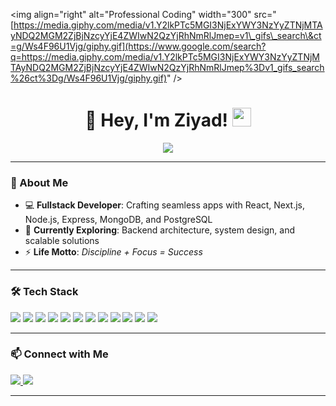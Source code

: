 <img align="right" alt="Professional Coding" width="300" src="[https://media.giphy.com/media/v1.Y2lkPTc5MGI3NjExYWY3NzYyZTNjMTAyNDQ2MGM2ZjBjNzcyYjE4ZWIwN2QzYjRhNmRlJmep=v1\_gifs\_search\&ct=g/Ws4F96U1Vjg/giphy.gif](https://www.google.com/search?q=https://media.giphy.com/media/v1.Y2lkPTc5MGI3NjExYWY3NzYyZTNjMTAyNDQ2MGM2ZjBjNzcyYjE4ZWIwN2QzYjRhNmRlJmep%3Dv1_gifs_search%26ct%3Dg/Ws4F96U1Vjg/giphy.gif)" /\>



<h1 align="center">
  👋 Hey, I'm Ziyad!
  <img src="https://media.giphy.com/media/hvRJCLFzcasrR4ia7z/giphy.gif" width="30">
</h1>

<p align="center">
  <a href="https://github.com/DenverCoder1/readme-typing-svg">
    <img src="https://readme-typing-svg.herokuapp.com?font=JetBrains+Mono&weight=600&size=26&pause=800&color=00C4B4&center=true&vCenter=true&width=600&height=50&lines=Software+Engineer;Turning+Ideas+into+Reality;Problem+Solver;Deep+Work+Advocate" />
  </a>
</p>

---

### 🚀 About Me
- 💻 **Fullstack Developer**: Crafting seamless apps with React, Next.js, Node.js, Express, MongoDB, and PostgreSQL  
- 🌱 **Currently Exploring**: Backend architecture, system design, and scalable solutions  
- ⚡ **Life Motto**: *Discipline + Focus = Success*

---

### 🛠️ Tech Stack
<p align="left">
  <img src="https://img.shields.io/badge/HTML5-E34F26?style=flat-square&logo=html5&logoColor=white&height=30" />
  <img src="https://img.shields.io/badge/CSS3-1572B6?style=flat-square&logo=css3&logoColor=white&height=30" />
  <img src="https://img.shields.io/badge/JavaScript-F7DF1E?style=flat-square&logo=javascript&logoColor=black&height=30" />
  <img src="https://img.shields.io/badge/TypeScript-3178C6?style=flat-square&logo=typescript&logoColor=white&height=30" />
  <img src="https://img.shields.io/badge/React-20232A?style=flat-square&logo=react&logoColor=61DAFB&height=30" />
  <img src="https://img.shields.io/badge/Next.js-000000?style=flat-square&logo=next.js&logoColor=white&height=30" />
  <img src="https://img.shields.io/badge/Node.js-339933?style=flat-square&logo=node.js&logoColor=white&height=30" />
  <img src="https://img.shields.io/badge/Express-000000?style=flat-square&logo=express&logoColor=white&height=30" />
  <img src="https://img.shields.io/badge/MongoDB-47A248?style=flat-square&logo=mongodb&logoColor=white&height=30" />
  <img src="https://img.shields.io/badge/PostgreSQL-336791?style=flat-square&logo=postgresql&logoColor=white&height=30" />
  <img src="https://img.shields.io/badge/Git-F05032?style=flat-square&logo=git&logoColor=white&height=30" />
  <img src="https://img.shields.io/badge/Linux-FCC624?style=flat-square&logo=linux&logoColor=black&height=30" />
</p>

---

### 📫 Connect with Me
<p align="left">
  <a href="https://linkedin.com/in/ziyadhasen" target="_blank">
    <img src="https://img.shields.io/badge/LinkedIn-0077B5?style=flat-square&logo=linkedin&logoColor=white&height=30" />
  </a>
  <a href="https://t.me/yourtelegram" target="_blank">
    <img src="https://img.shields.io/badge/Telegram-26A5E4?style=flat-square&logo=telegram&logoColor=white&height=30" />
  </a>
</p>

---

